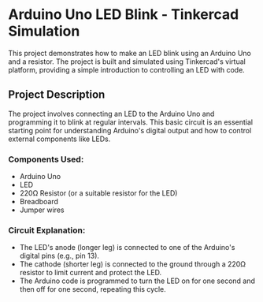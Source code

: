 # Arduino Uno LED Blink - Tinkercad Simulation

This project demonstrates how to make an LED blink using an Arduino Uno and a resistor. The project is built and simulated using Tinkercad's virtual platform, providing a simple introduction to controlling an LED with code.

## Project Description

The project involves connecting an LED to the Arduino Uno and programming it to blink at regular intervals. This basic circuit is an essential starting point for understanding Arduino's digital output and how to control external components like LEDs.

### Components Used:
- Arduino Uno
- LED
- 220Ω Resistor (or a suitable resistor for the LED)
- Breadboard
- Jumper wires

### Circuit Explanation:
- The LED's anode (longer leg) is connected to one of the Arduino's digital pins (e.g., pin 13).
- The cathode (shorter leg) is connected to the ground through a 220Ω resistor to limit current and protect the LED.
- The Arduino code is programmed to turn the LED on for one second and then off for one second, repeating this cycle.
